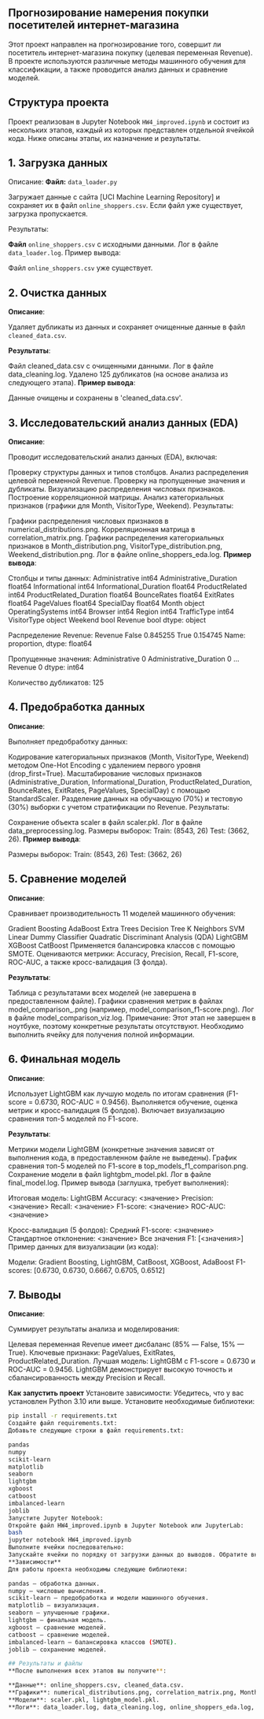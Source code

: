## Прогнозирование намерения покупки посетителей интернет-магазина

Этот проект направлен на прогнозирование того, совершит ли посетитель интернет-магазина покупку (целевая переменная Revenue). В проекте используются различные методы машинного обучения для классификации, а также проводится анализ данных и сравнение моделей.

## Структура проекта
Проект реализован в Jupyter Notebook `HW4_improved.ipynb` и состоит из нескольких этапов, каждый из которых представлен отдельной ячейкой кода. Ниже описаны этапы, их назначение и результаты.

## 1. Загрузка данных
Описание:
**Файл:** `data_loader.py`

Загружает данные с сайта [UCI Machine Learning Repository] и сохраняет их в файл `online_shoppers.csv`. Если файл уже существует, загрузка пропускается.

Результаты:

**Файл** `online_shoppers.csv` с исходными данными.
Лог в файле `data_loader.log`.
Пример вывода:

Файл `online_shoppers.csv` уже существует.

## 2. Очистка данных
**Описание**:

Удаляет дубликаты из данных и сохраняет очищенные данные в файл `cleaned_data.csv`.

**Результаты**:

Файл cleaned_data.csv с очищенными данными.
Лог в файле data_cleaning.log.
Удалено 125 дубликатов (на основе анализа из следующего этапа).
**Пример вывода**:

Данные очищены и сохранены в 'cleaned_data.csv'.

## 3. Исследовательский анализ данных (EDA)
**Описание**:

Проводит исследовательский анализ данных (EDA), включая:

Проверку структуры данных и типов столбцов.
Анализ распределения целевой переменной Revenue.
Проверку на пропущенные значения и дубликаты.
Визуализацию распределения числовых признаков.
Построение корреляционной матрицы.
Анализ категориальных признаков (графики для Month, VisitorType, Weekend).
Результаты:

Графики распределения числовых признаков в numerical_distributions.png.
Корреляционная матрица в correlation_matrix.png.
Графики распределения категориальных признаков в Month_distribution.png, VisitorType_distribution.png, Weekend_distribution.png.
Лог в файле online_shoppers_eda.log.
**Пример вывода**:

Столбцы и типы данных:
Administrative               int64
Administrative_Duration    float64
Informational                int64
Informational_Duration     float64
ProductRelated               int64
ProductRelated_Duration    float64
BounceRates                float64
ExitRates                  float64
PageValues                 float64
SpecialDay                 float64
Month                       object
OperatingSystems             int64
Browser                      int64
Region                       int64
TrafficType                  int64
VisitorType                 object
Weekend                       bool
Revenue                       bool
dtype: object

Распределение Revenue:
Revenue
False    0.845255
True     0.154745
Name: proportion, dtype: float64

Пропущенные значения:
Administrative             0
Administrative_Duration    0
...
Revenue                    0
dtype: int64

Количество дубликатов: 125

## 4. Предобработка данных
**Описание**:

Выполняет предобработку данных:

Кодирование категориальных признаков (Month, VisitorType, Weekend) методом One-Hot Encoding с удалением первого уровня (drop_first=True).
Масштабирование числовых признаков (Administrative_Duration, Informational_Duration, ProductRelated_Duration, BounceRates, ExitRates, PageValues, SpecialDay) с помощью StandardScaler.
Разделение данных на обучающую (70%) и тестовую (30%) выборки с учетом стратификации по Revenue.
Результаты:

Сохранение объекта scaler в файл scaler.pkl.
Лог в файле data_preprocessing.log.
Размеры выборок:
Train: (8543, 26)
Test: (3662, 26).
**Пример вывода**:

Размеры выборок:
Train: (8543, 26)
Test: (3662, 26)

## 5. Сравнение моделей
**Описание**:

Сравнивает производительность 11 моделей машинного обучения:

Gradient Boosting
AdaBoost
Extra Trees
Decision Tree
K Neighbors
SVM Linear
Dummy Classifier
Quadratic Discriminant Analysis (QDA)
LightGBM
XGBoost
CatBoost
Применяется балансировка классов с помощью SMOTE. Оцениваются метрики: Accuracy, Precision, Recall, F1-score, ROC-AUC, а также кросс-валидация (3 фолда).

**Результаты**:

Таблица с результатами всех моделей (не завершена в предоставленном файле).
Графики сравнения метрик в файлах model_comparison_<metric>.png (например, model_comparison_f1-score.png).
Лог в файле model_comparison_viz.log.
Примечание: Этот этап не завершен в ноутбуке, поэтому конкретные результаты отсутствуют. Необходимо выполнить ячейку для получения полной информации.

## 6. Финальная модель
**Описание**:

Использует LightGBM как лучшую модель по итогам сравнения (F1-score = 0.6730, ROC-AUC = 0.9456). Выполняется обучение, оценка метрик и кросс-валидация (5 фолдов). Включает визуализацию сравнения топ-5 моделей по F1-score.

**Результаты**:

Метрики модели LightGBM (конкретные значения зависят от выполнения кода, в предоставленном файле не выведены).
График сравнения топ-5 моделей по F1-score в top_models_f1_comparison.png.
Сохранение модели в файл lightgbm_model.pkl.
Лог в файле final_model.log.
Пример вывода (заглушка, требует выполнения):

Итоговая модель: LightGBM
Accuracy: <значение>
Precision: <значение>
Recall: <значение>
F1-score: <значение>
ROC-AUC: <значение>

Кросс-валидация (5 фолдов):
Средний F1-score: <значение>
Стандартное отклонение: <значение>
Все значения F1: [<значения>]
Пример данных для визуализации (из кода):

Модели: Gradient Boosting, LightGBM, CatBoost, XGBoost, AdaBoost
F1-scores: [0.6730, 0.6730, 0.6667, 0.6705, 0.6512]

## 7. Выводы
**Описание**:

Суммирует результаты анализа и моделирования:

Целевая переменная Revenue имеет дисбаланс (85% — False, 15% — True).
Ключевые признаки: PageValues, ExitRates, ProductRelated_Duration.
Лучшая модель: LightGBM с F1-score = 0.6730 и ROC-AUC = 0.9456.
LightGBM демонстрирует высокую точность и сбалансированность между Precision и Recall.

**Как запустить проект**
Установите зависимости:
Убедитесь, что у вас установлен Python 3.10 или выше. Установите необходимые библиотеки:
```bash
pip install -r requirements.txt
Создайте файл requirements.txt:
Добавьте следующие строки в файл requirements.txt:

pandas
numpy
scikit-learn
matplotlib
seaborn
lightgbm
xgboost
catboost
imbalanced-learn
joblib
Запустите Jupyter Notebook:
Откройте файл HW4_improved.ipynb в Jupyter Notebook или JupyterLab:
bash
jupyter notebook HW4_improved.ipynb
Выполните ячейки последовательно:
Запускайте ячейки по порядку от загрузки данных до выводов. Обратите внимание, что ячейки "Сравнение моделей" и "Финальная модель" требуют завершения вручную, так как в предоставленном файле они не выполнены полностью.
**Зависимости**
Для работы проекта необходимы следующие библиотеки:

pandas — обработка данных.
numpy — числовые вычисления.
scikit-learn — предобработка и модели машинного обучения.
matplotlib — визуализация.
seaborn — улучшенные графики.
lightgbm — финальная модель.
xgboost — сравнение моделей.
catboost — сравнение моделей.
imbalanced-learn — балансировка классов (SMOTE).
joblib — сохранение моделей.

## Результаты и файлы
**После выполнения всех этапов вы получите**:

**Данные**: online_shoppers.csv, cleaned_data.csv.
**Графики**: numerical_distributions.png, correlation_matrix.png, Month_distribution.png, VisitorType_distribution.png, Weekend_distribution.png, model_comparison_<metric>.png (после выполнения), top_models_f1_comparison.png.
**Модели**: scaler.pkl, lightgbm_model.pkl.
**Логи**: data_loader.log, data_cleaning.log, online_shoppers_eda.log, data_preprocessing.log, model_comparison_viz.log, final_model.log.